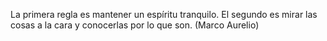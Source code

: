 La primera regla es mantener un espíritu tranquilo. El segundo es mirar las cosas a la cara y conocerlas por lo que son. (Marco Aurelio)
